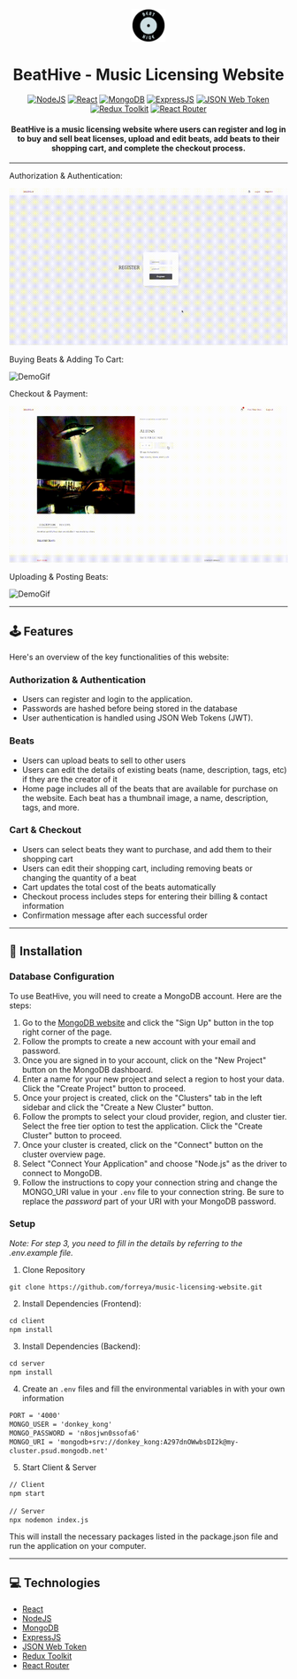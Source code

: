 <p align="center"><img alt="logo" src="https://github.com/forreya/music-licensing-website/blob/main/logo.png" width="60px" /></p>
<h1 align="center">BeatHive - Music Licensing Website</h1>

<p align="center">
  <a href="#"><img alt="NodeJS" src="https://img.shields.io/badge/Node.js-43853D?style=for-the-badge&logo=node.js&logoColor=white"></a>
  <a href="#"><img alt="React" src="https://img.shields.io/badge/react-%2320232a.svg?style=for-the-badge&logo=react&logoColor=%2361DAFB"></a>
  <a href="#"><img alt="MongoDB" src="https://img.shields.io/badge/MongoDB-4EA94B?style=for-the-badge&logo=mongodb&logoColor=white"></a>
  <a href="#"><img alt="ExpressJS" src="https://img.shields.io/badge/Express.js-404D59?style=for-the-badge"></a>
  <a href="#"><img alt="JSON Web Token" src="https://img.shields.io/badge/JWT-black?style=for-the-badge&logo=JSON%20web%20tokens"></a>
  <a href="#"><img alt="Redux Toolkit" src="https://img.shields.io/badge/redux-%23593d88.svg?style=for-the-badge&logo=redux&logoColor=white"></a>
  <a href="#"><img alt="React Router" src="https://img.shields.io/badge/React_Router-CA4245?style=for-the-badge&logo=react-router&logoColor=white"></a>
</p>

<h4 align="center">BeatHive is a music licensing website where users can register and log in to buy and sell beat licenses, upload and edit beats, add beats to their shopping cart, and complete the checkout process.</h4>

---

Authorization & Authentication:

![DemoGif](https://github.com/forreya/music-licensing-website/blob/main/demo-1.gif)

Buying Beats & Adding To Cart:

![DemoGif](https://github.com/forreya/music-licensing-website/blob/main/demo-2.gif)

Checkout & Payment:

![DemoGif](https://github.com/forreya/music-licensing-website/blob/main/demo-3.gif)

Uploading & Posting Beats:

![DemoGif](https://github.com/forreya/music-licensing-website/blob/main/demo-4.gif)

---

## 🕹️ Features

Here's an overview of the key functionalities of this website:

### Authorization & Authentication
- Users can register and login to the application.
- Passwords are hashed before being stored in the database
- User authentication is handled using JSON Web Tokens (JWT).

### Beats
- Users can upload beats to sell to other users
- Users can edit the details of existing beats (name, description, tags, etc) if they are the creator of it
- Home page includes all of the beats that are available for purchase on the website. Each beat has a thumbnail image, a name, description, tags, and more.

### Cart & Checkout
- Users can select beats they want to purchase, and add them to their shopping cart
- Users can edit their shopping cart, including removing beats or changing the quantity of a beat
- Cart updates the total cost of the beats automatically
- Checkout process includes steps for entering their billing & contact information
- Confirmation message after each successful order

---

## 💾 Installation

### Database Configuration

To use BeatHive, you will need to create a MongoDB account. Here are the steps:

1. Go to the [MongoDB website](https://www.mongodb.com/) and click the "Sign Up" button in the top right corner of the page.
2. Follow the prompts to create a new account with your email and password.
3. Once you are signed in to your account, click on the "New Project" button on the MongoDB dashboard.
4. Enter a name for your new project and select a region to host your data. Click the "Create Project" button to proceed.
5. Once your project is created, click on the "Clusters" tab in the left sidebar and click the "Create a New Cluster" button.
6. Follow the prompts to select your cloud provider, region, and cluster tier. Select the free tier option to test the application. Click the "Create Cluster" button to proceed.
7. Once your cluster is created, click on the "Connect" button on the cluster overview page.
8. Select "Connect Your Application" and choose "Node.js" as the driver to connect to MongoDB.
9. Follow the instructions to copy your connection string and change the MONGO_URI value in your `.env` file to your connection string. Be sure to replace the _password_ part of your URI with your MongoDB password.

### Setup

_Note: For step 3, you need to fill in the details by referring to the .env.example file._

1. Clone Repository

```
git clone https://github.com/forreya/music-licensing-website.git
```

2. Install Dependencies (Frontend):

```
cd client
npm install
```

3. Install Dependencies (Backend):

```
cd server
npm install
```

4. Create an `.env` files and fill the environmental variables in with your own information

```
PORT = '4000'
MONGO_USER = 'donkey_kong'
MONGO_PASSWORD = 'n8osjwn0ssofa6'
MONGO_URI = 'mongodb+srv://donkey_kong:A297dnOWwbsDI2k@my-cluster.psud.mongodb.net'
```
    
5. Start Client & Server

```
// Client
npm start

// Server
npx nodemon index.js
```

This will install the necessary packages listed in the package.json file and run the application on your computer.

---

## 💻 Technologies

- [React](https://react.dev/)
- [NodeJS](https://nodejs.org/)
- [MongoDB](https://www.mongodb.com/)
- [ExpressJS](https://expressjs.com/)
- [JSON Web Token](https://jwt.io/)
- [Redux Toolkit](https://redux-toolkit.js.org/)
- [React Router](https://reactrouter.com/en/main)


